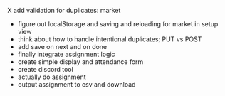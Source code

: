 X add validation for duplicates: market
- figure out localStorage and saving and reloading for market in setup view
- think about how to handle intentional duplicates; PUT vs POST
- add save on next and on done
- finally integrate assignment logic
- create simple display and attendance form
- create discord tool
- actually do assignment
- output assignment to csv and download